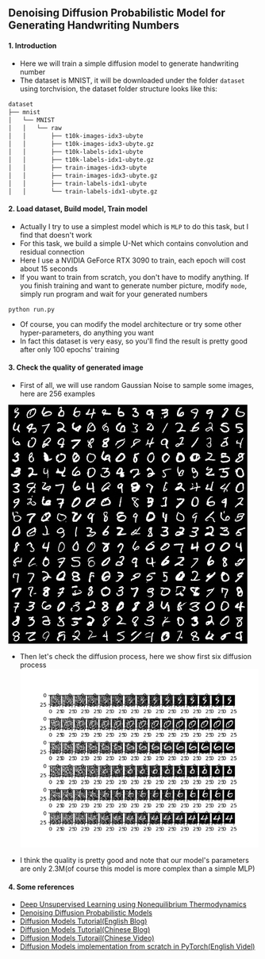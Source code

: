 ## Denoising Diffusion Probabilistic Model for Generating Handwriting Numbers

#### 1. Introduction
- Here we will train a simple diffusion model to generate handwriting number 
- The dataset is MNIST, it will be downloaded under the folder `dataset` using torchvision, the dataset folder structure looks like this:
```text
dataset
├── mnist
│   └── MNIST
│   │   └── raw
│   │       ├── t10k-images-idx3-ubyte
│   │       ├── t10k-images-idx3-ubyte.gz
│   │       ├── t10k-labels-idx1-ubyte
│   │       ├── t10k-labels-idx1-ubyte.gz
│   │       ├── train-images-idx3-ubyte
│   │       ├── train-images-idx3-ubyte.gz
│   │       ├── train-labels-idx1-ubyte
│   │       └── train-labels-idx1-ubyte.gz
```

#### 2. Load dataset, Build model, Train model
- Actually I try to use a simplest model which is `MLP` to do this task, but I find that doesn't work
- For this task, we build a simple U-Net which contains convolution and residual connection
- Here I use a NVIDIA GeForce RTX 3090 to train, each epoch will cost about 15 seconds
- If you want to train from scratch, you don't have to modify anything. If you finish training and want to generate number picture, modify `mode`, simply run program and wait for your generated numbers

```shell
python run.py
```
- Of course, you can modify the model architecture or try some other hyper-parameters, do anything you want
- In fact this dataset is very easy, so you'll find the result is pretty good after only 100 epochs' training

#### 3. Check the quality of generated image
- First of all, we will use random Gaussian Noise to sample some images, here are 256 examples

![sample numbers](gen/sample.png)

- Then let's check the diffusion process, here we show first six diffusion process
![whole diffusion process](gen/process1.png)

- I think the quality is pretty good and note that our model's parameters are only 2.3M(of course this model is more complex than a simple MLP)

#### 4. Some references
- [Deep Unsupervised Learning using Nonequilibrium Thermodynamics](https://arxiv.org/pdf/1503.03585.pdf)
- [Denoising Diffusion Probabilistic Models](https://arxiv.org/pdf/2006.11239.pdf)
- [Diffusion Models Tutorial(English Blog)](https://lilianweng.github.io/posts/2021-07-11-diffusion-models/#forward-diffusion-process)
- [Diffusion Models Tutorial(Chinese Blog)](https://zhuanlan.zhihu.com/p/525106459)
- [Diffusion Models Tutorail(Chinese Video)](https://www.bilibili.com/video/BV1b541197HX)
- [Diffusion Models implementation from scratch in PyTorch(English Videl)](https://www.youtube.com/watch?v=a4Yfz2FxXiY)